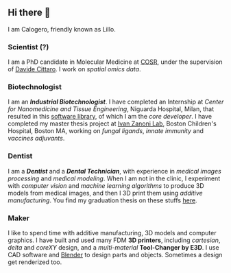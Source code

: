 ## Hi there 👋

I am Calogero, friendly known as Lillo.

### Scientist (?)
I am a PhD candidate in Molecular Medicine at [COSR](https://research.hsr.it/en/centers/omics-sciences.html), under the supervision of [Davide Cittaro](https://github.com/dawe).
I work on *spatial omics data*.

### Biotechnologist
I am an ***Industrial Biotechnologist***.
I have completed an Internship at *Center for Nanomedicine and Tissue Engineering*, Niguarda Hospital, Milan, that resulted in this [software library](https://github.com/lillux/morphoscanner), of which I am the *core developer*.
I have completed my master thesis project at [Ivan Zanoni Lab](https://www.zanonilab.com/), Boston Children's Hospital, Boston MA, working on *fungal ligands*, *innate immunity* and *vaccines adjuvants*.

### Dentist
I am a ***Dentist*** and a ***Dental Technician***, with experience in *medical images processing* and *medical modeling*.
When I am not in the clinic, I experiment with *computer vision* and *machine learning algorithms* to produce 3D models from medical images, and then I 3D print them using *additive manufacturing*. You find my graduation thesis on these stuffs [here](https://github.com/lillux/Technology-in-Dentistry).

### Maker
I like to spend time with additive manufacturing, 3D models and computer graphics. I have built and used many FDM **3D printers**, including *cartesian*, *delta* and *coreXY* design, and a *multi-material* **Tool-Changer by E3D**. I use CAD software and [Blender](https://www.blender.org/) to design parts and objects. Sometimes a design get renderized too.
